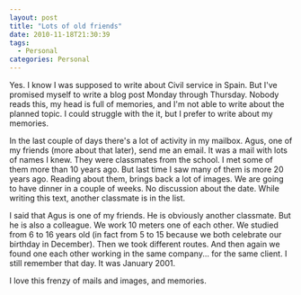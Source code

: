 ```yaml
---
layout: post
title: "Lots of old friends"
date: 2010-11-18T21:30:39
tags:
  - Personal
categories: Personal
---
```


Yes. I know I was supposed to write about Civil service in Spain. But I've promised myself to write a blog post Monday through Thursday. Nobody reads this, my head is full of memories, and I'm not able to write about the planned topic. I could struggle with the it, but I prefer to write about my memories.


In the last couple of days there's a lot of activity in my mailbox. Agus, one of my friends (more about that later), send me an email. It was a mail with lots of names I knew. They were classmates from the school. I met some of them more than 10 years ago. But last time I saw many of them is more 20 years ago. Reading about them, brings back a lot of images. We are going to have dinner in a couple of weeks. No discussion about the date. While writing this text, another classmate is in the list.


I said that Agus is one of my friends. He is obviously another classmate. But he is also a colleague. We work 10 meters one of each other. We studied from 6 to 16 years old (in fact from 5 to 15 because we both celebrate our birthday in December). Then we took different routes. And then again we found one each other working in the same company... for the same client. I still remember that day. It was January 2001.


I love this frenzy of mails and images, and memories.
